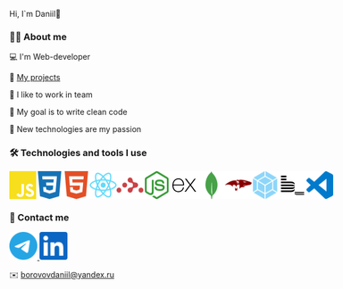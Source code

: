 Hi, I`m Daniil👋

### 👨‍💻 About me

💻 I'm Web-developer

💼 [My projects](https://github.com/Inc0re?tab=repositories)

🤝 I like to work in team

🧹 My goal is to write clean code

🤯 New technologies are my passion

### 🛠️ Technologies and tools I use
<div style="display: flex;">
<img title="JS" alt="JS" src="./icons/javascript-color.svg" width="50" style="pointer-events: none;">
<img title="CSS3" alt="CSS3" src="./icons/css3-color.svg" width="50" style="pointer-events: none;">
<img title="HTML5" alt="HTML5" src="./icons/html5-color.svg" width="50" style="pointer-events: none;">
<img title="React" alt="React" src="./icons/react-color.svg" width="50" style="pointer-events: none;">
<img title="React Router" alt="React Router" src="./icons/reactrouter-color.svg" width="50" style="pointer-events: none title="";">
<img title="Node.js" alt="Node.js" src="./icons/nodedotjs-color.svg" width="50" style="pointer-events: none;">
<img title="Express.js" alt="Express.js" src="./icons/express-color.svg" width="50" style="pointer-events: none;">
<img title="MongoDB" alt="MongoDB" src="./icons/mongodb-color.svg" width="50" style="pointer-events: none;">
<img title="Mongoose" alt="Mongoose" src="./icons/mongoose-color.svg" width="50" style="pointer-events: none;">
<img title="Webpack" alt="Webpack" src="./icons/webpack-color.svg" width="50" style="pointer-events: none;">
<img title="BEM" alt="BEM" src="./icons/bem.svg" width="50" style="pointer-events: none;">
<img title="VS Code" alt="VS Code" src="./icons/visualstudiocode-color.svg" width="50" style="pointer-events: none;">
</div>


### 📝 Contact me

<a href="https://t.me/Inc0re" target="_blank">
  <img alt="Telegram" src="./icons/telegram-color.svg" width="50">
</a>
<a href="https://www.linkedin.com/in/daniil-borovov-689a05254/" target="_blank">
  <img alt="LinkedIn" src="./icons/linkedin-color.svg" width="50">
</a>

✉️ [borovovdaniil@yandex.ru](mailto:borovovdaniil@yandex.ru)
